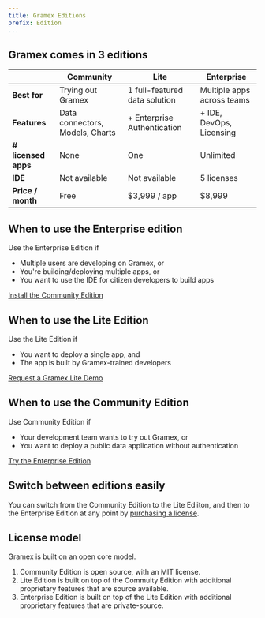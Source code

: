 ```yaml
---
title: Gramex Editions
prefix: Edition
...
```


## Gramex comes in 3 editions


|                     |            Community            |              Lite             |         Enterprise         |
|---------------------|---------------------------------|-------------------------------|----------------------------|
|        **Best for** |        Trying out Gramex        | 1 full-featured data solution | Multiple apps across teams |
|        **Features** | Data connectors, Models, Charts |  + Enterprise Authentication  |  + IDE, DevOps, Licensing  |
| **# licensed apps** |               None              |              One              |          Unlimited         |
|             **IDE** |          Not available          |         Not available         |         5 licenses         |
|   **Price / month** |               Free              |          $3,999 / app         |           $8,999           |


## When to use the Enterprise edition

Use the Enterprise Edition if

- Multiple users are developing on Gramex, or
- You're building/deploying multiple apps, or
- You want to use the IDE for citizen developers to build apps

<a class="btn btn-large btn-primary" href="install/">
  Install the Community Edition
</a>


## When to use the Lite Edition

Use the Lite Edition if

- You want to deploy a single app, and
- The app is built by Gramex-trained developers

<a class="btn btn-large btn-primary" href="https://gramener.com/demorequest/">
  Request a Gramex Lite Demo
</a>


## When to use the Community Edition

Use Community Edition if

- Your development team wants to try out Gramex, or
- You want to deploy a public data application without authentication

<a class="btn btn-large btn-primary" href="https://gramex.gramener.com/">
  Try the Enterprise Edition
</a>


## Switch between editions easily

You can switch from the Community Edition to the Lite Ediiton, and then to the Enterprise Edition
at any point by [purchasing a license](https://gramener.com/demorequest/).

## License model

Gramex is built on an open core model.

1. Community Edition is open source, with an MIT license.
2. Lite Edition is built on top of the Commuity Edition with additional proprietary features that are source available.
3. Enterprise Edition is built on top of the Lite Edition with additional proprietary features that are private-source.
